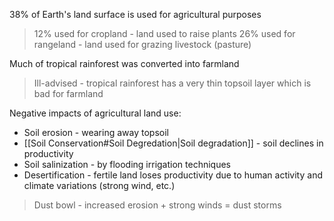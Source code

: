 38% of Earth's land surface is used for agricultural purposes

> 12% used for cropland - land used to raise plants
> 26% used for rangeland - land used for grazing livestock (pasture)

Much of tropical rainforest was converted into farmland 

> Ill-advised - tropical rainforest has a very thin topsoil layer which is bad for farmland

Negative impacts of agricultural land use:

- Soil erosion - wearing away topsoil
- [[Soil Conservation#Soil Degredation|Soil degradation]] - soil declines in productivity
- Soil salinization - by flooding irrigation techniques
- Desertification - fertile land loses productivity due to human activity and climate variations (strong wind, etc.)

> Dust bowl - increased erosion + strong winds = dust storms